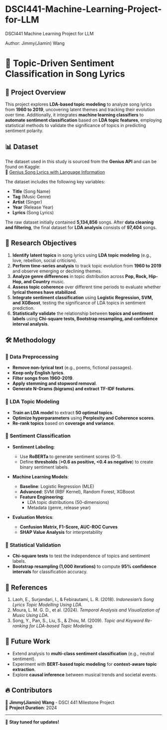# DSCI441-Machine-Learning-Project-for-LLM
DSCI441 Machine Learning Project for LLM

Author: Jimmy(Jiamin) Wang

# 🎵 Topic-Driven Sentiment Classification in Song Lyrics

## 📌 Project Overview
This project explores **LDA-based topic modeling** to analyze song lyrics from **1960 to 2019**, uncovering latent themes and tracking their evolution over time. Additionally, it integrates **machine learning classifiers** to **automate sentiment classification** based on **LDA topic features**, employing statistical methods to validate the significance of topics in predicting sentiment polarity.

## 📊 Dataset
The dataset used in this study is sourced from the **Genius API** and can be found on Kaggle:  
🔗 [Genius Song Lyrics with Language Information](https://www.kaggle.com/datasets/carlosgdcj/genius-song-lyrics-with-language-information/data)

The dataset includes the following key variables:
- **Title** (Song Name)
- **Tag** (Music Genre)
- **Artist** (Singer)
- **Year** (Release Year)
- **Lyrics** (Song Lyrics)

The raw dataset initially contained **5,134,856** songs. After **data cleaning and filtering**, the final dataset for **LDA analysis** consists of **97,404** songs.

## 📌 Research Objectives
1. **Identify latent topics** in song lyrics using **LDA topic modeling** (e.g., love, rebellion, social criticism).  
2. **Perform time-series analysis** to track topic evolution from **1960 to 2019** and observe emerging or declining themes.  
3. **Analyze genre differences** in topic distribution across **Pop, Rock, Hip-Hop, and Country** music.  
4. **Assess topic coherence** over different time periods to evaluate whether **lyrical themes have stabilized**.  
5. **Integrate sentiment classification** using **Logistic Regression, SVM, and XGBoost**, testing the significance of LDA topics in sentiment prediction.  
6. **Statistically validate** the relationship between **topics and sentiment labels** using **Chi-square tests, Bootstrap resampling, and confidence interval analysis**.

## 🛠️ Methodology
### 🔹 **Data Preprocessing**
- **Remove non-lyrical text** (e.g., poems, fictional passages).
- **Keep only English lyrics**.
- **Filter songs from 1960-2019**.
- **Apply stemming and stopword removal**.
- **Generate N-Grams (bigrams) and extract TF-IDF features**.

### 🔹 **LDA Topic Modeling**
- **Train an LDA model** to extract **50 optimal topics**.
- **Optimize hyperparameters** using **Perplexity and Coherence scores**.
- **Re-rank topics** based on **coverage and variance**.

### 🔹 **Sentiment Classification**
- **Sentiment Labeling**:  
  - Use **RoBERTa** to generate sentiment scores (0-1).  
  - Define **thresholds** (**>0.6 as positive, <0.4 as negative**) to create binary sentiment labels.

- **Machine Learning Models**:  
  - **Baseline**: Logistic Regression (MLE)  
  - **Advanced**: SVM (RBF Kernel), Random Forest, XGBoost  
  - **Feature Engineering**:  
    - LDA topic distributions (50-dimensions)  
    - Metadata (genre, release year)

- **Evaluation Metrics**:  
  - **Confusion Matrix, F1-Score, AUC-ROC Curves**  
  - **SHAP Value Analysis** for interpretability  

### 🔹 **Statistical Validation**
- **Chi-square tests** to test the independence of topics and sentiment labels.  
- **Bootstrap resampling (1,000 iterations)** to compute **95% confidence intervals** for classification accuracy.  

## 📜 References
1. Laoh, E., Surjandari, I., & Febirautami, L. R. (2018). *Indonesian’s Song Lyrics Topic Modelling Using LDA.*  
2. Moura, L. M. G. D., et al. (2024). *Temporal Analysis and Visualization of Music Using LDA.*  
3. Song, Y., Pan, S., Liu, S., & Zhou, M. (2009). *Topic and Keyword Re-ranking for LDA-based Topic Modeling.*  

## 📌 Future Work
- Extend analysis to **multi-class sentiment classification** (e.g., neutral sentiment).  
- Experiment with **BERT-based topic modeling** for **context-aware topic extraction**.  
- Explore **causal inference** between musical trends and societal events.  

## 🔥 Contributors
👤 **Jimmy(Jiamin) Wang** - DSCI 441 Milestone Project  
📅 **Project Duration**: 2024  

---
🚀 **Stay tuned for updates!**
